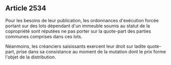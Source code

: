 Article 2534
----
Pour les besoins de leur publication, les ordonnances d'exécution forcée portant
sur des lots dépendant d'un immeuble soumis au statut de la copropriété sont
réputées ne pas porter sur la quote-part des parties communes comprises dans ces
lots.

Néanmoins, les créanciers saisissants exercent leur droit sur ladite quote-part,
prise dans sa consistance au moment de la mutation dont le prix forme l'objet de
la distribution.
